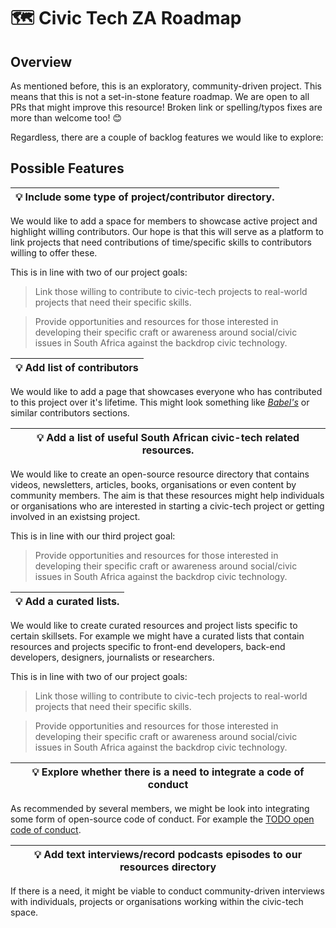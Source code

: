 # 🗺️ Civic Tech ZA Roadmap

## Overview

As mentioned before, this is an exploratory, community-driven project. This means that this is not a set-in-stone feature roadmap. We are open to all PRs that might improve this resource! Broken link or spelling/typos fixes are more than welcome too! 😊

Regardless, there are a couple of backlog features we would like to explore:

## Possible Features

| 💡 Include some type of project/contributor directory.
| ---

We would like to add a space for members to showcase active project and highlight willing contributors. Our hope is that this will serve as a platform to link projects that need contributions of time/specific skills to contributors willing to offer these.

This is in line with two of our project goals:

>Link those willing to contribute to civic-tech projects to real-world projects that need their specific skills.

>Provide opportunities and resources for those interested in developing their specific craft or awareness around social/civic issues in South Africa against the backdrop civic technology.


| 💡 Add list of contributors
| ---

We would like to add a page that showcases everyone who has contributed to this project over it's lifetime. This might look something like [_Babel's_](https://github.com/babel/babel#team) or similar contributors sections.

| 💡 Add a list of useful South African civic-tech related resources.
| ---

We would like to create an open-source resource directory that contains videos, newsletters, articles, books, organisations or even content by community members. The aim is that these resources might help individuals or organisations who are interested in starting a civic-tech project or getting involved in an existsing project.

This is in line with our third project goal:

>Provide opportunities and resources for those interested in developing their specific craft or awareness around social/civic issues in South Africa against the backdrop civic technology.

| 💡 Add a curated lists.
| ---

We would like to create curated resources and project lists specific to certain skillsets. For example we might have a curated lists that contain resources and projects specific to front-end developers, back-end developers, designers, journalists or researchers.

This is in line with two of our project goals:

>Link those willing to contribute to civic-tech projects to real-world projects that need their specific skills.

>Provide opportunities and resources for those interested in developing their specific craft or awareness around social/civic issues in South Africa against the backdrop civic technology.

| 💡 Explore whether there is a need to integrate a code of conduct
| ---

As recommended by several members, we might be look into integrating some form of open-source code of conduct. For example the [TODO open code of conduct](http://todogroup.org/opencodeofconduct/).


| 💡 Add text interviews/record podcasts episodes to our resources directory
| ---

If there is a need, it might be viable to conduct community-driven interviews with individuals, projects or organisations working within the civic-tech space.
